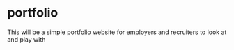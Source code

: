# portfolio
This will be a simple portfolio website for employers and recruiters to look at and play with

